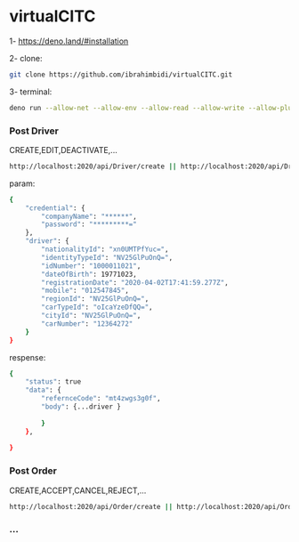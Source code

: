 # virtualCITC


1- https://deno.land/#installation

2- clone: 
```sh 
git clone https://github.com/ibrahimbidi/virtualCITC.git 
```

3- terminal: 
```sh
deno run --allow-net --allow-env --allow-read --allow-write --allow-plugin .\app.ts
```
### Post Driver
CREATE,EDIT,DEACTIVATE,...
```sh
http://localhost:2020/api/Driver/create || http://localhost:2020/api/Driver/edit || ...
```
param:
```sh
{
    "credential": {
        "companyName": "******",
        "password": "*********="
    },
    "driver": {
        "nationalityId": "xn0UMTPfYuc=",
        "identityTypeId": "NV25GlPuOnQ=",
        "idNumber": "1000011021",
        "dateOfBirth": 19771023,
        "registrationDate": "2020-04-02T17:41:59.277Z",
        "mobile": "012547845",
        "regionId": "NV25GlPuOnQ=",
        "carTypeId": "oIcaYzeDfQQ=",
        "cityId": "NV25GlPuOnQ=",
        "carNumber": "12364272"
    }
}
```
respense:
```sh
{
    "status": true
    "data": {
        "refernceCode": "mt4zwgs3g0f",
        "body": {...driver }
            
        }
    },
   
}
```
### Post Order
CREATE,ACCEPT,CANCEL,REJECT,...
```sh
http://localhost:2020/api/Order/create || http://localhost:2020/api/Order/cancel || ...
```
### ...

